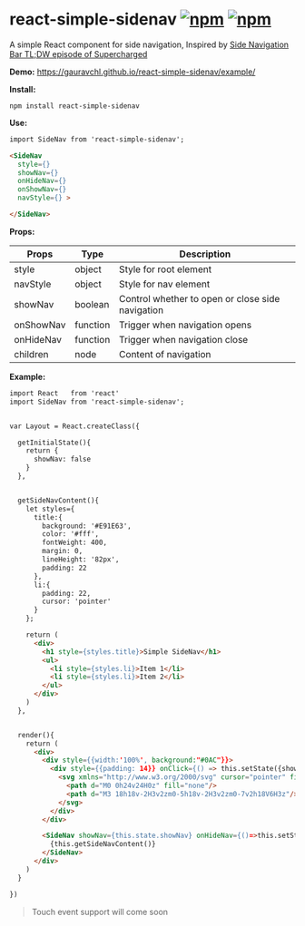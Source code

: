 # react-simple-sidenav [![npm](https://img.shields.io/npm/v/react-simple-sidenav.svg?maxAge=000)](https://www.npmjs.com/package/react-simple-sidenav) [![npm](https://img.shields.io/npm/dm/react-simple-sidenav.svg?maxAge=000)](https://www.npmjs.com/package/react-simple-sidenav)

A simple React component for side navigation, Inspired by [Side Navigation Bar TL;DW episode of Supercharged](https://youtu.be/Mhnj3PiPnZw)

**Demo:**  https://gauravchl.github.io/react-simple-sidenav/example/

**Install:**
```
npm install react-simple-sidenav
```

**Use:**
```html
import SideNav from 'react-simple-sidenav';

<SideNav
  style={}
  showNav={}
  onHideNav={}
  onShowNav={}
  navStyle={} >

</SideNav>
```
**Props:**

Props | Type | Description
------|------ | -------------
style | object | Style for root element
navStyle | object | Style for nav element
showNav | boolean | Control whether to open or close side navigation
onShowNav | function | Trigger when navigation opens
onHideNav | function | Trigger when navigation close
children  | node | Content of navigation



**Example:**

```html
import React   from 'react'
import SideNav from 'react-simple-sidenav';


var Layout = React.createClass({

  getInitialState(){
    return {
      showNav: false
    }
  },


  getSideNavContent(){
    let styles={
      title:{
        background: '#E91E63',
        color: '#fff',
        fontWeight: 400,
        margin: 0,
        lineHeight: '82px',
        padding: 22
      },
      li:{
        padding: 22,
        cursor: 'pointer'
      }
    };

    return (
      <div>
        <h1 style={styles.title}>Simple SideNav</h1>
        <ul>
          <li style={styles.li}>Item 1</li>
          <li style={styles.li}>Item 2</li>
        </ul>
      </div>
    )
  },


  render(){
    return (
      <div>
        <div style={{width:'100%', background:"#0AC"}}>
          <div style={{padding: 14}} onClick={() => this.setState({showNav: !this.state.showNav})}>
            <svg xmlns="http://www.w3.org/2000/svg" cursor="pointer" fill="#fff" height="24" viewBox="0 0 24 24" width="24">
              <path d="M0 0h24v24H0z" fill="none"/>
              <path d="M3 18h18v-2H3v2zm0-5h18v-2H3v2zm0-7v2h18V6H3z"/>
            </svg>
          </div>
        </div>

        <SideNav showNav={this.state.showNav} onHideNav={()=>this.setState({showNav:false})}>
          {this.getSideNavContent()}
        </SideNav>
      </div>
    )
  }

})

```



> Touch event support will come soon
>
